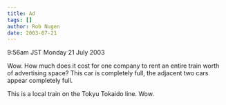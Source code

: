 ```yaml
---
title: Ad
tags: []
author: Rob Nugen
date: 2003-07-21
---
```


<p class=date>9:56am JST Monday 21 July 2003</p>

<p>Wow.  How much does it cost for one company to rent an entire train
worth of advertising space?  This car is completely full, the adjacent
two cars appear completely full.</p>

<p>This is a local train on the Tokyu Tokaido line.  Wow.</p>

